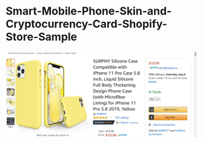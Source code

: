 # Smart-Mobile-Phone-Skin-and-Cryptocurrency-Card-Shopify-Store-Sample
 



![](https://github.com/kevin11h/Smart-Mobile-Phone-Skin-and-Cryptocurrency-Card-Shopify-Store-Sample/blob/master/%E4%B8%8B%E8%BC%89%20(1).png?raw=true)
